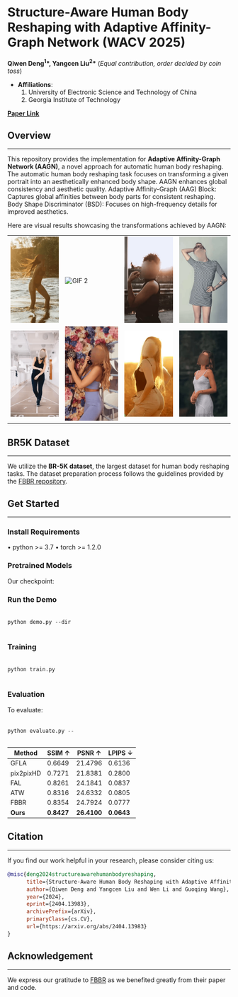# Structure-Aware Human Body Reshaping with Adaptive Affinity-Graph Network (WACV 2025)
**Qiwen Deng<sup>1</sup>\*, Yangcen Liu<sup>2</sup>\*** (*Equal contribution, order decided by coin toss*)

- **Affiliations**:  
  1. University of Electronic Science and Technology of China  
  2. Georgia Institute of Technology  


**[Paper Link](https://scholar.google.com/citations?view_op=view_citation&hl=en&user=Xq-r3dIAAAAJ&citation_for_view=Xq-r3dIAAAAJ:d1gkVwhDpl0C)**  

## Overview  
---
This repository provides the implementation for **Adaptive Affinity-Graph Network (AAGN)**, a novel approach for automatic human body reshaping. The automatic human body reshaping task focuses on transforming a given portrait into an aesthetically enhanced body shape. AAGN enhances global consistency and aesthetic quality. Adaptive Affinity-Graph (AAG) Block: Captures global affinities between body parts for consistent reshaping. Body Shape Discriminator (BSD): Focuses on high-frequency details for improved aesthetics.

Here are visual results showcasing the transformations achieved by AAGN:  

<table>
  <tr>
    <td><img src="gif/1.gif" alt="GIF 1" width="200"></td>
    <td><img src="gif/2.gif" alt="GIF 2" width="200" ></td>
    <td><img src="gif/3.gif" alt="GIF 3" width="200"></td>
    <td><img src="gif/4.gif" alt="GIF 4" width="200"></td>
  </tr>
  <tr>
    <td><img src="gif/5.gif" alt="GIF 5" width="200"></td>
    <td><img src="gif/6.gif" alt="GIF 6" width="200"></td>
    <td><img src="gif/7.gif" alt="GIF 7" width="200"></td>
    <td><img src="gif/8.gif" alt="GIF 8" width="200"></td>
  </tr>
</table>

## BR5K Dataset
--- 

We utilize the **BR-5K dataset**, the largest dataset for human body reshaping tasks. The dataset preparation process follows the guidelines provided by the [FBBR repository](https://github.com/JianqiangRen/FlowBasedBodyReshaping?tab=readme-ov-file).   


## Get Started
---
### Install Requirements

&#8226; python >= 3.7
&#8226; torch >= 1.2.0

### Pretrained Models

Our checkpoint:

### Run the Demo
<pre>
<code>
python demo.py --dir
</code>
</pre>

### Training
<pre>
<code>
python train.py
</code>
</pre>

### Evaluation
To evaluate:
<pre>
<code>
python evaluate.py --
</code>
</pre>

| Method       | SSIM ↑   | PSNR ↑   | LPIPS ↓   |
|--------------|----------|----------|-----------|
| GFLA         | 0.6649   | 21.4796  | 0.6136    |
| pix2pixHD    | 0.7271   | 21.8381  | 0.2800    |
| FAL          | 0.8261   | 24.1841  | 0.0837    |
| ATW          | 0.8316   | 24.6332  | 0.0805    |
| FBBR         | 0.8354   | 24.7924  | 0.0777    |
| **Ours**     | **0.8427** | **26.4100** | **0.0643** |



## Citation  
---

If you find our work helpful in your research, please consider citing us:  

```bibtex
@misc{deng2024structureawarehumanbodyreshaping,
      title={Structure-Aware Human Body Reshaping with Adaptive Affinity-Graph Network}, 
      author={Qiwen Deng and Yangcen Liu and Wen Li and Guoqing Wang},
      year={2024},
      eprint={2404.13983},
      archivePrefix={arXiv},
      primaryClass={cs.CV},
      url={https://arxiv.org/abs/2404.13983} 
}
```

## Acknowledgement  
---  
We express our gratitude to [FBBR](https://github.com/JianqiangRen/FlowBasedBodyReshaping?tab=readme-ov-file) as we benefited greatly from their paper and code.  
